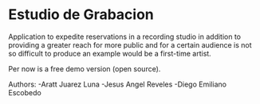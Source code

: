﻿# Estudio de Grabacion

Application to expedite reservations in a recording studio in addition to providing a greater reach for more public and for a certain audience is not so difficult to produce an example would be a first-time artist.

Per now is a free demo version (open source). 

Authors:
-Aratt Juarez Luna
-Jesus Angel Reveles
-Diego Emiliano Escobedo 
